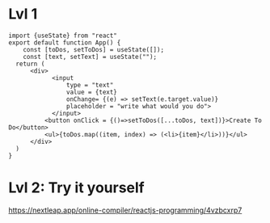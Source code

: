 # Lvl 1
```
import {useState} from "react"
export default function App() {
    const [toDos, setToDos] = useState([]);
    const [text, setText] = useState("");
  return (
      <div>
            <input 
                type = "text" 
                value = {text} 
                onChange= {(e) => setText(e.target.value)}
                placeholder = "write what would you do"> 
            </input>
          <button onClick = {()=>setToDos([...toDos, text])}>Create To Do</button>
          <ul>{toDos.map((item, index) => (<li>{item}</li>))}</ul>
      </div>
  )
}

```
# Lvl 2: Try it yourself
https://nextleap.app/online-compiler/reactjs-programming/4vzbcxrp7
